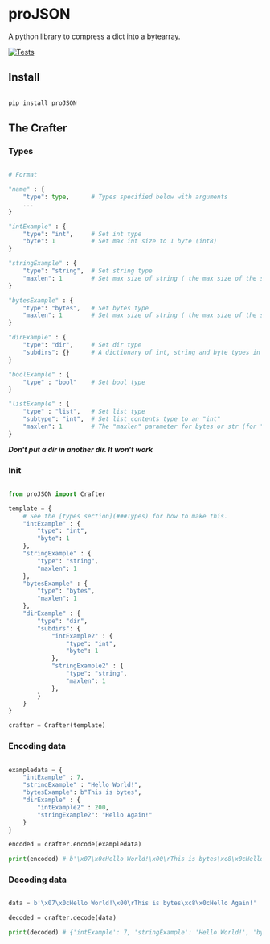 # proJSON

A python library to compress a dict into a bytearray.

[![Tests](https://github.com/The-Geiger-Network-Project/proJSON/actions/workflows/python-app.yml/badge.svg)](https://github.com/The-Geiger-Network-Project/proJSON/actions/workflows/python-app.yml)

## Install

``` sh

pip install proJSON

```

## The Crafter

### Types

``` python

# Format

"name" : {
    "type": type,      # Types specified below with arguments
    ...
}

"intExample" : {
    "type": "int",     # Set int type
    "byte": 1          # Set max int size to 1 byte (int8)
} 

"stringExample" : {
    "type": "string",  # Set string type
    "maxlen": 1        # Set max size of string ( the max size of the string is calculated by (2^(8*n)-1). if n is 1 then the max size is 255) (optional defaults to 2)
} 

"bytesExample" : {
    "type": "bytes",   # Set bytes type
    "maxlen": 1        # Set max size of string ( the max size of the string is calculated by (2^(8*n)-1). if n is 1 then the max size is 255) (optional defaults to 2)
} 

"dirExample" : {
    "type": "dir",     # Set dir type
    "subdirs": {}      # A dictionary of int, string and byte types in the format above.
} 

"boolExample" : {
    "type" : "bool"    # Set bool type
}

"listExample" : {
    "type" : "list",   # Set list type
    "subtype": "int",  # Set list contents type to an "int"
    "maxlen": 1        # The "maxlen" parameter for bytes or str (for "int" maxlen is still used instead of "byte")
}

```

***Don't put a dir in another dir. It won't work***

### Init

``` python

from proJSON import Crafter

template = {
    # See the [types section](###Types) for how to make this.
    "intExample" : {
        "type": "int",
        "byte": 1
    },
    "stringExample" : {
        "type": "string",
        "maxlen": 1
    },
    "bytesExample" : {
        "type": "bytes",
        "maxlen": 1
    },
    "dirExample" : {
        "type": "dir",
        "subdirs": {
            "intExample2" : {
                "type": "int",
                "byte": 1
            },
            "stringExample2" : {
                "type": "string",
                "maxlen": 1
            },
        }
    } 
}

crafter = Crafter(template)

```

### Encoding data

``` python

exampledata = {
    "intExample" : 7,
    "stringExample" : "Hello World!",
    "bytesExample": b"This is bytes",
    "dirExample" : {
        "intExample2" : 200,
        "stringExample2": "Hello Again!"
    }
}

encoded = crafter.encode(exampledata)

print(encoded) # b'\x07\x0cHello World!\x00\rThis is bytes\xc8\x0cHello Again!' (43 bytes)

```

### Decoding data

``` python

data = b'\x07\x0cHello World!\x00\rThis is bytes\xc8\x0cHello Again!'

decoded = crafter.decode(data)

print(decoded) # {'intExample': 7, 'stringExample': 'Hello World!', 'bytesExample': b'This is bytes', 'dirExample': {'intExample2': 200, 'stringExample2': 'Hello Again!'}} (154 bytes)

```
